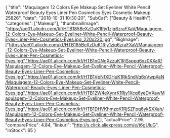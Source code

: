 {
	"title": "Maquiagem 12 Colors Eye Makeup Set Eyeliner White Pencil Waterproof Beauty Eyes Liner Pen Cosmetics Eyes Cosmetic Makeup 25826",
	"date": "2018-10-31 10:30:20",
	"SubCat": ["Beauty & Health"],
	"categories": ["Makeup"],
	"thumbnailImage": "https://ae01.alicdn.com/kf/HTB185BeXzDuK1Rjy1zjq6zraFXaV/Maquiagem-12-Colors-Eye-Makeup-Set-Eyeliner-White-Pencil-Waterproof-Beauty-Eyes-Liner-Pen-Cosmetics-Eyes.jpg_220x220.jpg",
	"BigImage": ["https://ae01.alicdn.com/kf/HTB185BeXzDuK1Rjy1zjq6zraFXaV/Maquiagem-12-Colors-Eye-Makeup-Set-Eyeliner-White-Pencil-Waterproof-Beauty-Eyes-Liner-Pen-Cosmetics-Eyes.jpg","https://ae01.alicdn.com/kf/HTB1pGNgXzzuK1RjSsppq6xz0XXaR/Maquiagem-12-Colors-Eye-Makeup-Set-Eyeliner-White-Pencil-Waterproof-Beauty-Eyes-Liner-Pen-Cosmetics-Eyes.jpg","https://ae01.alicdn.com/kf/HTB1VpNfXDHuK1RkSndVq6xVwpXaN/Maquiagem-12-Colors-Eye-Makeup-Set-Eyeliner-White-Pencil-Waterproof-Beauty-Eyes-Liner-Pen-Cosmetics-Eyes.jpg","https://ae01.alicdn.com/kf/HTB12W4eXynrK1Rjy1Xcq6yeDVXav/Maquiagem-12-Colors-Eye-Makeup-Set-Eyeliner-White-Pencil-Waterproof-Beauty-Eyes-Liner-Pen-Cosmetics-Eyes.jpg","https://ae01.alicdn.com/kf/HTB1DHVKhmzqK1RjSZFpq6ykSXXah/Maquiagem-12-Colors-Eye-Makeup-Set-Eyeliner-White-Pencil-Waterproof-Beauty-Eyes-Liner-Pen-Cosmetics-Eyes.jpg"],
	"actualPrice": 2.95,
	"comparePrice": 4.84,
	"linkurl": "http://s.click.aliexpress.com/e/t6gUluG",
	"inStock": 65
}
